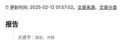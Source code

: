 :alarm_clock: 更新时间: 2025-02-12 01:57:02。[文章来源](/README.md)、[文章分类](/TAGS.md)

## 报告


> 关键字：`报告`、`月报`



